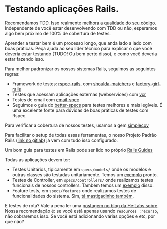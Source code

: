 # Testando aplicações Rails.

Recomendamos TDD. Isso realmente [melhora a qualidade do seu código](http://www.extremeprogramming.org/rules/testfirst.html).
Independente de você estar desenvolvendo com TDD ou não, esperamos algo bem próximo de 100% de cobertura de testes.

Aprender a testar bem é um processo longo, que anda lado a lado com boas práticas. Peça ajuda ao seu líder técnico para explicar o que você deveria estar testando (TUDO! Ou bem perto disso), e como você deveria estar fazendo isso.

Para melhor padronizar os nossos sistemas Rails, seguimos as seguintes regras:
* Framework de testes: [rspec-rails](https://github.com/rspec/rspec-rails), com [shoulda-matchers](https://github.com/thoughtbot/shoulda-matchers) e [factory-girl-rails](https://github.com/thoughtbot/factory_girl_rails)
* Testes que acessam aplicações externas (webservices) com [vcr](https://github.com/vcr/vcr)
* Testes de email com [email-spec](https://github.com/email-spec/email-spec)
* Seguimos o guia do [better-specs](http://betterspecs.org/) para testes melhores e mais legíveis. É uma excelente fonte para dúvidas de boas práticas de testes com Rspec.

Para verificar a cobertura de nossos testes, usamos a gem [simplecov](https://github.com/colszowka/simplecov)

Para facilitar o setup de todas essas ferramentas, o nosso Projeto Padrão Rails ([link no gitlab](https://sistemas.uff.br/sti/git/cds/projeto_padrao_rails)) já vem com tudo isso configurado.

Um bom guia para testes em Rails pode ser lido no próprio [Rails Guides](http://guides.rubyonrails.org/testing.html)

Todas as aplicações devem ter:
* Testes Unitários, tipicamente em `specs/models/` onde os modelos e outras classes são testadas unitariamente. Temos um [exemplo](samples/model.rb) pronto. 
* Testes de Controller, em `specs/controllers/` onde realizamos testes funcionais de nossos controllers. Também temos um [exemplo](samples/controller.rb) disso.
* Feature tests, em `specs/features` onde realizamos testes de funcionalidades do sistema. Sim, [tá mastigadinho também](http://guides.rubyonrails.org/testing.html).

E testes de rota? Vale a pena ler uma [postagem no blog da He:Labs sobre](http://helabs.com/blog/2014/03/18/routes-to-spec-or-not-to-spec-in-a-rails-app/).
Nossa recomendação é: se você está apenas usando `resources :recurso`, não cobraremos isso. Se você está adicionando várias opções e etc, por que não? 
